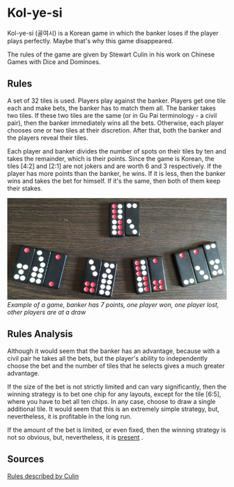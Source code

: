 # Kol-ye-si

Kol-ye-si (골여시) is a Korean game in which the banker loses if the player plays perfectly. Maybe that's why this game disappeared. 

The rules of the game are given by Stewart Culin in his work on Chinese Games with Dice and Dominoes. 

## Rules 

A set of 32 tiles is used. Players play against the banker. Players get one tile each and make bets, the banker has to match them all. The banker takes two tiles. If these two tiles are the same (or in Gu Pai terminology - a civil pair), then the banker immediately wins all the bets. Otherwise, each player chooses one or two tiles at their discretion. After that, both the banker and the players reveal their tiles. 

Each player and banker divides the number of spots on their tiles by ten and takes the remainder, which is their points. Since the game is Korean, the tiles [4:2] and [2:1] are not jokers and are worth 6 and 3 respectively. If the player has more points than the banker, he wins. If it is less, then the banker wins and takes the bet for himself. If it's the same, then both of them keep their stakes. 

![](/docs/assets/images/gupai/kol-ye-si.jpg)  
_Example of a game, banker has 7 points, one player won, one player lost, other players are at a draw_

## Rules Analysis 

Although it would seem that the banker has an advantage, because with a civil pair he takes all the bets, but the player's ability to independently choose the bet and the number of tiles that he selects gives a much greater advantage. 

If the size of the bet is not strictly limited and can vary significantly, then the winning strategy is to bet one chip for any layouts, except for the tile [6:5], where you have to bet all ten chips. In any case, choose to draw a single additional tile. It would seem that this is an extremely simple strategy, but, nevertheless, it is profitable in the long run. 

If the amount of the bet is limited, or even fixed, then the winning strategy is not so obvious, but, nevertheless, it is [present](https://github.com/navpil/gupai/blob/master/src/main/java/io/github/navpil/gupai/mod10/kolyesi/ComputerKolYeSiWeightedPlayer.java) . 

## Sources 

[Rules described by Culin](https://healthy.uwaterloo.ca/museum/Archives/Culin/Dice1893/kolyesi.html) 

